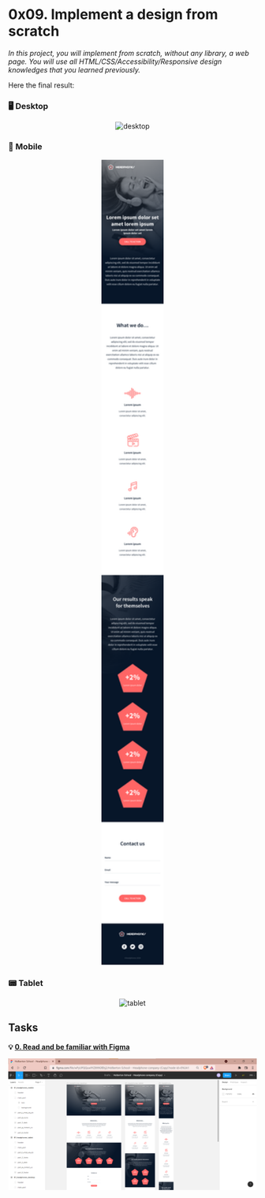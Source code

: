 # 0x09. Implement a design from scratch

*In this project, you will implement from scratch, without any library, a web page. You will use all HTML/CSS/Accessibility/Responsive design knowledges that you learned previously.*

Here the final result:

### :desktop_computer: Desktop

<p align="center">
    <img src="img/01_headphones_desktop@2x.png" alt="desktop" width="25%" />
</p>

### :iphone: Mobile

<p align="center">
    <img src="img/01_headphones_mobile@2x.png" alt="mobile" width="25%" />
</p>

### :pager: Tablet

<p align="center">
    <img src="img/01_headphones_tablet@2x.png" alt="tablet" width="25%" />
</p>

## Tasks
**:bulb: [0. Read and be familiar with Figma](README.md)**

![figma](img/figma.png)